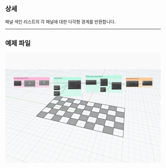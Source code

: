 ## 상세
패널 색인 리스트의 각 패널에 대한 다각형 경계를 반환합니다.
___
## 예제 파일

![GetPanelPolygon](./Autodesk.DesignScript.Geometry.PanelSurface.GetPanelPolygon_img.jpg)

